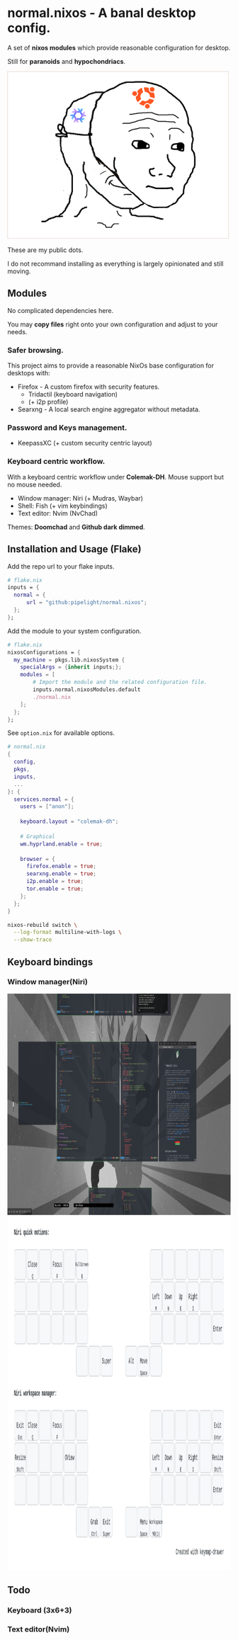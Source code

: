 # normal.nixos - A banal desktop config.

A set of **nixos modules** which provide reasonable configuration
for desktop.

Still for **paranoids** and **hypochondriacs**.

<img src="./public/images/normal.nixos.png" width="500px"/>

These are my public dots.

I do not recommand installing
as everything is largely opinionated
and still moving.

## Modules

No complicated dependencies here.

You may **copy files** right onto your own configuration
and adjust to your needs.

### Safer browsing.

This project aims to provide a reasonable NixOs base configuration
for desktops with:

- Firefox - A custom firefox with security features.
  - Tridactil (keyboard navigation)
  - (+ i2p profile)
- Searxng - A local search engine aggregator without metadata.

### Password and Keys management.

- KeepassXC (+ custom security centric layout)

### Keyboard centric workflow.

With a keyboard centric workflow under **Colemak-DH**.
Mouse support but no mouse needed.

- Window manager: Niri (+ Mudras, Waybar)
- Shell: Fish (+ vim keybindings)
- Text editor: Nvim (NvChad)

Themes: **Doomchad** and **Github dark dimmed**.

## Installation and Usage (Flake)

Add the repo url to your flake inputs.

```nix
# flake.nix
inputs = {
  normal = {
      url = "github:pipelight/normal.nixos";
  };
};
```

Add the module to your system configuration.

```nix
# flake.nix
nixosConfigurations = {
  my_machine = pkgs.lib.nixosSystem {
    specialArgs = {inherit inputs;};
    modules = [
        # Import the module and the related configuration file.
        inputs.normal.nixosModules.default
        ./normal.nix
    ];
  };
};
```

See `option.nix` for available options.

```nix
# normal.nix
{
  config,
  pkgs,
  inputs,
  ...
}: {
  services.normal = {
    users = ["anon"];

    keyboard.layout = "colemak-dh";

    # Graphical
    wm.hyprland.enable = true;

    browser = {
      firefox.enable = true;
      searxng.enable = true;
      i2p.enable = true;
      tor.enable = true;
    };
  };
}
```

```sh
nixos-rebuild switch \
  --log-format multiline-with-logs \
  --show-trace
```

## Keyboard bindings

### Window manager(Niri)

<img src="./public/images/niri.png" height="500px" width="1000px"/>

<img src="./public/images/niri-bindings.svg" height="800px" width="800px"/>

## Todo

### Keyboard (3x6+3)

<!-- <img src="./public/images/keyboard-bindings.svg" height="800px" width="800px"/> -->

### Text editor(Nvim)
